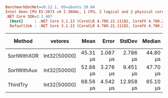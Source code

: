 ``` ini

BenchmarkDotNet=v0.12.1, OS=ubuntu 20.04
Intel Xeon CPU E5-2673 v4 2.30GHz, 1 CPU, 2 logical and 2 physical cores
.NET Core SDK=3.1.407
  [Host]     : .NET Core 3.1.13 (CoreCLR 4.700.21.11102, CoreFX 4.700.21.11602), X64 RyuJIT
  DefaultJob : .NET Core 3.1.13 (CoreCLR 4.700.21.11102, CoreFX 4.700.21.11602), X64 RyuJIT


```
|      Method |      vetores |     Mean |    Error |    StdDev |   Median | Gen 0 | Gen 1 | Gen 2 | Allocated |
|------------ |------------- |---------:|---------:|----------:|---------:|------:|------:|------:|----------:|
| SortWithXOR | Int32[50000] | 45.31 μs | 1.087 μs |  2.786 μs | 44.80 μs |     - |     - |     - |         - |
| SortWithAux | Int32[50000] | 52.88 μs | 3.276 μs |  9.451 μs | 47.70 μs |     - |     - |     - |         - |
|    ThirdTry | Int32[50000] | 68.56 μs | 4.542 μs | 12.958 μs | 65.10 μs |     - |     - |     - |         - |
